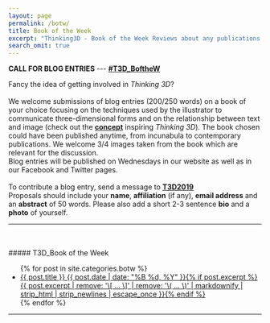 ```yaml
---
layout: page
permalink: /botw/
title: Book of the Week
excerpt: "Thinking3D - Book of the Week Reviews about any publications exploring the development of the techniques used to communicate three-dimensional forms in two-dimensional media"
search_omit: true
---
```



<a name="bookoftheweek"></a>

**CALL FOR BLOG ENTRIES** --- **[#T3D_BoftheW](https://twitter.com/T3D2019)**

Fancy the idea of getting involved in *Thinking 3D*?
<br>
<br>
We welcome submissions of blog entries (200/250 words) on a book of your choice focusing on the techniques used by the illustrator to communicate three-dimensional forms and on the relationship between text and image (check out the [**concept**](/about/#concept) inspiring *Thinking 3D*). The book chosen could have been published anytime, from incunabula to contemporary publications. We welcome 3/4 images taken from the book which are relevant for the discussion.
<br>
Blog entries will be published on Wednesdays in our website as well as in our Facebook and Twitter pages.
<br>
<br>
To contribute a blog entry, send a message to <i class="fa fa-facebook-official" aria-hidden="true"></i> [**T3D2019**](https://www.facebook.com/T3D2019/)
<br>
Proposals should include your **name**, **affiliation** (if any), **email address** and an **abstract** of 50 words. Please also add a short 2-3 sentence **bio** and a **photo** of yourself.

---
<br>
<br>
##### T3D_Book of the Week

<ul class="post-list">
{% for post in site.categories.botw %}
  <li><article><a href="{{ site.url }}{{ post.url }}">{{ post.title }} <span class="entry-date"><time datetime="{{ post.date | date_to_xmlschema }}">{{ post.date | date: "%B %d, %Y" }}</time></span>{% if post.excerpt %} <span class="excerpt">{{ post.excerpt | remove: '\[ ... \]' | remove: '\( ... \)' | markdownify | strip_html | strip_newlines | escape_once }}</span>{% endif %}</a></article></li>
{% endfor %}
</ul>





---
